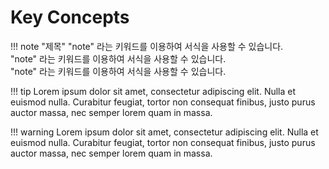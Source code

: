 # Key Concepts

!!! note "제목"
    "note" 라는 키워드를 이용하여 서식을 사용할 수 있습니다.  
    "note" 라는 키워드를 이용하여 서식을 사용할 수 있습니다.  
    "note" 라는 키워드를 이용하여 서식을 사용할 수 있습니다.

!!! tip
    Lorem ipsum dolor sit amet, consectetur adipiscing elit. Nulla et euismod
    nulla. Curabitur feugiat, tortor non consequat finibus, justo purus auctor
    massa, nec semper lorem quam in massa.

!!! warning
    Lorem ipsum dolor sit amet, consectetur adipiscing elit. Nulla et euismod
    nulla. Curabitur feugiat, tortor non consequat finibus, justo purus auctor
    massa, nec semper lorem quam in massa.
